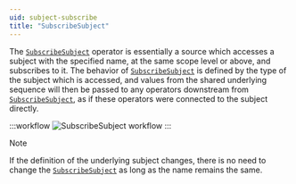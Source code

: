 ```yaml
---
uid: subject-subscribe
title: "SubscribeSubject"
---
```


The [`SubscribeSubject`] operator is essentially a source which accesses a subject with the specified name, at the same scope level or above, and subscribes to it. The behavior of [`SubscribeSubject`] is defined by the type of the subject which is accessed, and values from the shared underlying sequence will then be passed to any operators downstream from [`SubscribeSubject`], as if these operators were connected to the subject directly.

:::workflow
![SubscribeSubject workflow](~/workflows/language-subject-subscribe.bonsai)
:::

> [!Note]
> If the definition of the underlying subject changes, there is no need to change the [`SubscribeSubject`] as long as the name remains the same.

<!-- Reference-style links -->
[`SubscribeSubject`]: xref:Bonsai.Expressions.SubscribeSubject